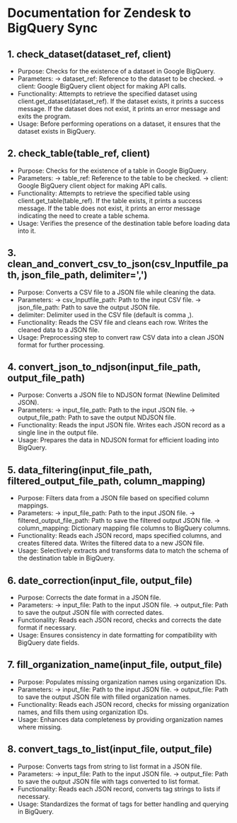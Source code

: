 # Documentation for Zendesk to BigQuery Sync

## 1. check_dataset(dataset_ref, client)

- Purpose: Checks for the existence of a dataset in Google BigQuery.
- Parameters:
-> dataset_ref: Reference to the dataset to be checked.
-> client: Google BigQuery client object for making API calls.
- Functionality:
Attempts to retrieve the specified dataset using client.get_dataset(dataset_ref).
If the dataset exists, it prints a success message.
If the dataset does not exist, it prints an error message and exits the program.
- Usage:
Before performing operations on a dataset, it ensures that the dataset exists in BigQuery.

## 2. check_table(table_ref, client)

- Purpose: Checks for the existence of a table in Google BigQuery.
- Parameters:
-> table_ref: Reference to the table to be checked.
-> client: Google BigQuery client object for making API calls.
- Functionality:
Attempts to retrieve the specified table using client.get_table(table_ref).
If the table exists, it prints a success message.
If the table does not exist, it prints an error message indicating the need to create a table schema.
- Usage:
Verifies the presence of the destination table before loading data into it.

## 3. clean_and_convert_csv_to_json(csv_Inputfile_path, json_file_path, delimiter=',')

- Purpose: Converts a CSV file to a JSON file while cleaning the data.
- Parameters:
-> csv_Inputfile_path: Path to the input CSV file.
-> json_file_path: Path to save the output JSON file.
- delimiter: Delimiter used in the CSV file (default is comma ,).
- Functionality:
Reads the CSV file and cleans each row.
Writes the cleaned data to a JSON file.
- Usage:
Preprocessing step to convert raw CSV data into a clean JSON format for further processing.

## 4. convert_json_to_ndjson(input_file_path, output_file_path)

- Purpose: Converts a JSON file to NDJSON format (Newline Delimited JSON).
- Parameters:
-> input_file_path: Path to the input JSON file.
-> output_file_path: Path to save the output NDJSON file.
- Functionality:
Reads the input JSON file.
Writes each JSON record as a single line in the output file.
- Usage:
Prepares the data in NDJSON format for efficient loading into BigQuery.


## 5. data_filtering(input_file_path, filtered_output_file_path, column_mapping)

- Purpose: Filters data from a JSON file based on specified column mappings.
- Parameters:
-> input_file_path: Path to the input JSON file.
-> filtered_output_file_path: Path to save the filtered output JSON file.
-> column_mapping: Dictionary mapping file columns to BigQuery columns.
- Functionality:
Reads each JSON record, maps specified columns, and creates filtered data.
Writes the filtered data to a new JSON file.
- Usage:
Selectively extracts and transforms data to match the schema of the destination table in BigQuery.


## 6. date_correction(input_file, output_file)

- Purpose: Corrects the date format in a JSON file.
- Parameters:
-> input_file: Path to the input JSON file.
-> output_file: Path to save the output JSON file with corrected dates.
- Functionality:
Reads each JSON record, checks and corrects the date format if necessary.
- Usage:
Ensures consistency in date formatting for compatibility with BigQuery date fields.


## 7. fill_organization_name(input_file, output_file)

- Purpose: Populates missing organization names using organization IDs.
- Parameters:
-> input_file: Path to the input JSON file.
-> output_file: Path to save the output JSON file with filled organization names.
- Functionality:
Reads each JSON record, checks for missing organization names, and fills them using organization IDs.
- Usage:
Enhances data completeness by providing organization names where missing.


## 8. convert_tags_to_list(input_file, output_file)

- Purpose: Converts tags from string to list format in a JSON file.
- Parameters:
-> input_file: Path to the input JSON file.
-> output_file: Path to save the output JSON file with tags converted to list format.
- Functionality:
Reads each JSON record, converts tag strings to lists if necessary.
- Usage:
Standardizes the format of tags for better handling and querying in BigQuery.
